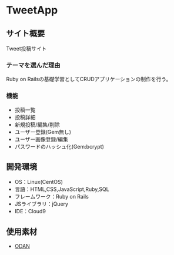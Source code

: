 # TweetApp

## サイト概要
Tweet投稿サイト

### テーマを選んだ理由
Ruby on Railsの基礎学習としてCRUDアプリケーションの制作を行う。

### 機能
- 投稿一覧
- 投稿詳細
- 新規投稿/編集/削除
- ユーザー登録(Gem無し)
- ユーザー画像登録/編集
- パスワードのハッシュ化(Gem:bcrypt)

## 開発環境
- OS：Linux(CentOS)
- 言語：HTML,CSS,JavaScript,Ruby,SQL
- フレームワーク：Ruby on Rails
- JSライブラリ：jQuery
- IDE：Cloud9

## 使用素材
- [ODAN](https://o-dan.net/ja/)